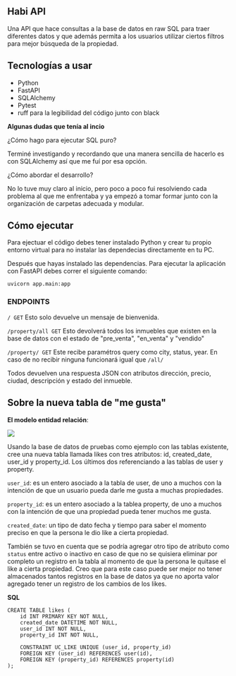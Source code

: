 ## Habi API

Una API que hace consultas a la base de datos en raw SQL para traer diferentes datos y que además permita a los usuarios utilizar ciertos filtros para mejor búsqueda de la propiedad.

## Tecnologías a usar

- Python
- FastAPI
- SQLAlchemy
- Pytest
- ruff para la legibilidad del código junto con black

**Algunas dudas que tenía al incio**

¿Cómo hago para ejecutar SQL puro?

Terminé investigando y recordando que una manera sencilla de hacerlo es con SQLAlchemy así que me fuí por esa opción.

¿Cómo abordar el desarrollo?

No lo tuve muy claro al inicio, pero poco a poco fui resolviendo cada problema al que me enfrentaba y ya empezó a tomar formar junto con la organización de carpetas adecuada y modular.

## Cómo ejecutar

Para ejectuar el código debes tener instalado Python y crear tu propio entorno virtual para no instalar las dependecias directamente en tu PC.

Después que hayas instalado las dependencias. Para ejecutar la aplicación con FastAPI debes correr el siguiente comando:

`uvicorn app.main:app`

### ENDPOINTS

`/ GET` Esto solo devuelve un mensaje de bienvenida.

`/property/all GET` Esto devolverá todos los inmuebles que existen en la base de datos con el estado de "pre_venta", "en_venta" y "vendido"

`/property/ GET` Este recibe paramétros query como city, status, year. En caso de no recibir ninguna funcionará igual que `/all/`

Todos devuelven una respuesta JSON con atributos dirección, precio, ciudad, descripción y estado del inmueble.

## Sobre la nueva tabla de "me gusta"

**El modelo entidad relación**:

![](https://i.imgur.com/63s6g0N.png)

Usando la base de datos de pruebas como ejemplo con las tablas existente, cree una nueva tabla llamada likes con tres atributos: id, created_date, user_id y property_id. Los últimos dos referenciando a las tablas de user y property.

`user_id`: es un entero asociado a la tabla de user, de uno a muchos con la intención de que un usuario pueda darle me gusta a muchas propiedades.

`property_id`: es un entero asociado a la tablea property, de uno a muchos con la intención de que una propiedad pueda tener muchos me gusta.

`created_date`: un tipo de dato fecha y tiempo para saber el momento preciso en que la persona le dio like a cierta propiedad.

También se tuvo en cuenta que se podría agregar otro tipo de atributo como `status` entre activo o inactivo en caso de que no se quisiera eliminar por completo un registro en la tabla al momento de que la persona le quitase el like a cierta propiedad. Creo que para este caso puede ser mejor no tener almacenados tantos registros en la base de datos ya que no aporta valor agregado tener un registro de los cambios de los likes.

**SQL**

```
CREATE TABLE likes (
    id INT PRIMARY KEY NOT NULL,
    created_date DATETIME NOT NULL,
    user_id INT NOT NULL,
    property_id INT NOT NULL,

    CONSTRAINT UC_LIKE UNIQUE (user_id, property_id)
    FOREIGN KEY (user_id) REFERENCES user(id),
    FOREIGN KEY (property_id) REFERENCES property(id)
);

```
